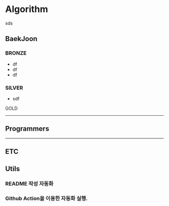 # Algorithm
sds

## BaekJoon
[//]: # ($BAEKJOON$START)

### BRONZE
- df
- df
- df

### SILVER
- sdf

GOLD

[//]: # ($BAEKJOON$END)

---
[//]: # ($PROGRAMMERS$START)

## Programmers

[//]: # ($PROGRAMMERS$END)

---
## ETC

## Utils
### README 작성 자동화
### Github Action을 이용한 자동화 실행.
